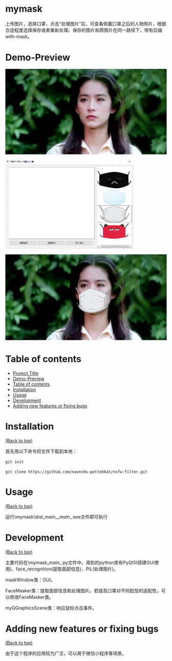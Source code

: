 # mymask

<!-- Add buttons here -->

<!-- Describe your project in brief -->

上传图片，选择口罩，点击“处理图片”后，可查看佩戴口罩之后的人物照片，根据合适程度选择保存或者重新处理。保存的图片和原图片在同一路径下，带有后缀with-mask。



# Demo-Preview
![user](https://github.com/2812046929/pictures/blob/main/user.jpg)

![window](https://github.com/2812046929/pictures/blob/main/window.png)

![user_with_mask](https://github.com/2812046929/pictures/blob/main/user-with-mask1.jpg)
# Table of contents

- [Project Title](#project-title)
- [Demo-Preview](#demo-preview)
- [Table of contents](#table-of-contents)
- [Installation](#installation)
- [Usage](#usage)
- [Development](#development)
- [Adding new features or fixing bugs](#adding-new-features-or-fixing-bugs)

# Installation
[(Back to top)](#table-of-contents)

首先用以下命令将文件下载到本地：

```git init```

```git clone https://github.com/navendu-pottekkat/nsfw-filter.git```


# Usage
[(Back to top)](#table-of-contents)

运行\mymask\dist\__main__\__main__.exe文件即可执行

# Development
[(Back to top)](#table-of-contents)

主要代码在\mymask\__main__.py文件中。用到的python库有PyQt5(搭建GUI使用)、face_recognition(提取面部信息)、PIL(处理图片)。

maskWindow类：GUI。

FaceMasker类：提取面部信息和处理图片。若提高口罩对不同脸型的适配性，可以修改FaceMasker类。

myQGraphicsScene类：响应鼠标点击事件。


# Adding new features or fixing bugs
[(Back to top)](#table-of-contents)

由于这个程序的应用较为广泛，可以用于微信小程序等场景。
